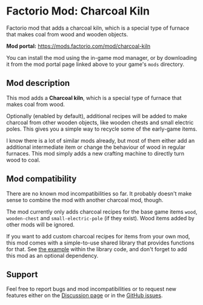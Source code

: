 # Factorio Mod: Charcoal Kiln

Factorio mod that adds a charcoal kiln, which is a special type of furnace that makes coal from wood and wooden objects.

**Mod portal:** https://mods.factorio.com/mod/charcoal-kiln

You can install the mod using the in-game mod manager, or by downloading it from the mod portal page linked above to your game's `mods` directory.


## Mod description

This mod adds a **Charcoal kiln**, which is a special type of furnace that makes coal from wood.

Optionally (enabled by default), additional recipes will be added to make charcoal from other wooden objects, like wooden chests and small electric poles. This gives you a simple way to recycle some of the early-game items.

I know there is a lot of similar mods already, but most of them either add an additional intermediate item or change the behaviour of wood in regular furnaces. This mod simply adds a new crafting machine to directly turn wood to coal.

## Mod compatibility

There are no known mod incompatibilities so far. It probably doesn't make sense to combine the mod with another charcoal mod, though.

The mod currently only adds charcoal recipes for the base game items `wood`, `wooden-chest` and `small-electric-pole` (if they exist). Wood items added by other mods will be ignored.

If you want to add custom charcoal recipes for items from your own mod, this mod comes with a simple-to-use shared library that provides functions for that. See [the example](https://github.com/binaryDiv/factorio-charcoal-kiln/blob/main/lib.lua#L6-L20) within the library code, and don't forget to add this mod as an optional dependency.

## Support

Feel free to report bugs and mod incompatibilities or to request new features either on the [Discussion page](https://mods.factorio.com/mod/charcoal-kiln/discussion) or in the [GitHub issues](https://github.com/binaryDiv/factorio-charcoal-kiln).

